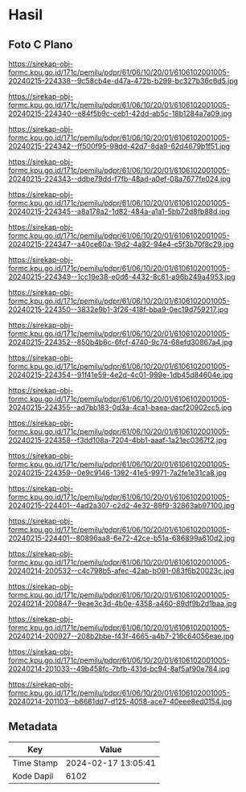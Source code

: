 # Hasil

## Foto C Plano

https://sirekap-obj-formc.kpu.go.id/171c/pemilu/pdpr/61/06/10/20/01/6106102001005-20240215-224338--9c58cb4e-d47a-472b-b299-bc327b36c6d5.jpg

https://sirekap-obj-formc.kpu.go.id/171c/pemilu/pdpr/61/06/10/20/01/6106102001005-20240215-224340--e84f5b9c-ceb1-42dd-ab5c-18b1284a7a09.jpg

https://sirekap-obj-formc.kpu.go.id/171c/pemilu/pdpr/61/06/10/20/01/6106102001005-20240215-224342--ff500f95-98dd-42d7-8da9-62d4679b1f51.jpg

https://sirekap-obj-formc.kpu.go.id/171c/pemilu/pdpr/61/06/10/20/01/6106102001005-20240215-224343--ddbe79dd-f7fb-48ad-a0ef-08a7677fe024.jpg

https://sirekap-obj-formc.kpu.go.id/171c/pemilu/pdpr/61/06/10/20/01/6106102001005-20240215-224345--a8a178a2-1d82-484a-a1a1-5bb72d8fb88d.jpg

https://sirekap-obj-formc.kpu.go.id/171c/pemilu/pdpr/61/06/10/20/01/6106102001005-20240215-224347--a40ce60a-19d2-4a92-94e4-c5f3b70f8c29.jpg

https://sirekap-obj-formc.kpu.go.id/171c/pemilu/pdpr/61/06/10/20/01/6106102001005-20240215-224349--1cc19e38-e0d6-4432-8c61-a96b249a4953.jpg

https://sirekap-obj-formc.kpu.go.id/171c/pemilu/pdpr/61/06/10/20/01/6106102001005-20240215-224350--3832e9b1-3f26-418f-bba9-0ec19d759217.jpg

https://sirekap-obj-formc.kpu.go.id/171c/pemilu/pdpr/61/06/10/20/01/6106102001005-20240215-224352--850b4b6c-6fcf-4740-9c74-68efd30867a4.jpg

https://sirekap-obj-formc.kpu.go.id/171c/pemilu/pdpr/61/06/10/20/01/6106102001005-20240215-224354--91f41e59-4e2d-4c01-999e-1db45d84604e.jpg

https://sirekap-obj-formc.kpu.go.id/171c/pemilu/pdpr/61/06/10/20/01/6106102001005-20240215-224355--ad7bb183-0d3a-4ca1-baea-dacf20902cc5.jpg

https://sirekap-obj-formc.kpu.go.id/171c/pemilu/pdpr/61/06/10/20/01/6106102001005-20240215-224358--f3dd108a-7204-4bb1-aaaf-1a21ec0367f2.jpg

https://sirekap-obj-formc.kpu.go.id/171c/pemilu/pdpr/61/06/10/20/01/6106102001005-20240215-224359--0e9c9146-1392-41e5-9971-7a2fe1e31ca8.jpg

https://sirekap-obj-formc.kpu.go.id/171c/pemilu/pdpr/61/06/10/20/01/6106102001005-20240215-224401--4ad2a307-c2d2-4e32-88f9-32863ab97100.jpg

https://sirekap-obj-formc.kpu.go.id/171c/pemilu/pdpr/61/06/10/20/01/6106102001005-20240215-224401--80896aa8-6e72-42ce-b51a-686899a610d2.jpg

https://sirekap-obj-formc.kpu.go.id/171c/pemilu/pdpr/61/06/10/20/01/6106102001005-20240214-200532--c4c798b5-afec-42ab-b091-083f6b20023c.jpg

https://sirekap-obj-formc.kpu.go.id/171c/pemilu/pdpr/61/06/10/20/01/6106102001005-20240214-200847--9eae3c3d-4b0e-4358-a460-89df9b2d1baa.jpg

https://sirekap-obj-formc.kpu.go.id/171c/pemilu/pdpr/61/06/10/20/01/6106102001005-20240214-200927--208b2bbe-f43f-4665-a4b7-216c64056eae.jpg

https://sirekap-obj-formc.kpu.go.id/171c/pemilu/pdpr/61/06/10/20/01/6106102001005-20240214-201033--49b458fc-7bfb-431d-bc94-8af5af90e784.jpg

https://sirekap-obj-formc.kpu.go.id/171c/pemilu/pdpr/61/06/10/20/01/6106102001005-20240214-201103--b6661dd7-d125-4058-ace7-40eee8ed0154.jpg


## Metadata

| Key        | Value               |
| ---------- | ------------------- |
| Time Stamp | 2024-02-17 13:05:41 |
| Kode Dapil | 6102                |



